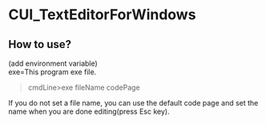 # CUI_TextEditorForWindows  
## How to use?
(add environment variable)  
exe=This program exe file.  
>cmdLine\>exe fileName codePage  
>
If you do not set a file name, you can use the default code page and set the name when you are done editing(press Esc key).  
